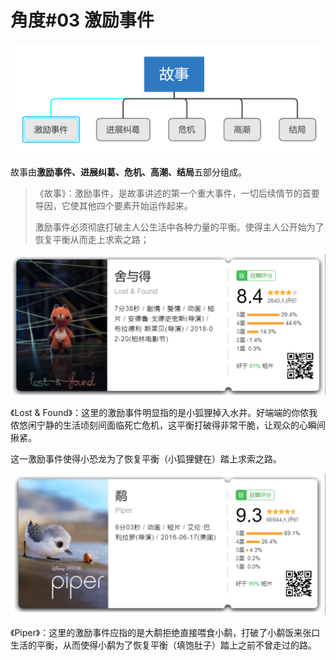 # 角度\#03 激励事件

![](../.gitbook/assets/image%20%2860%29.png)

故事由**激励事件、进展纠葛、危机、高潮、结局**五部分组成。

> 《故事》：激励事件，是故事讲述的第一个重大事件，一切后续情节的首要导因，它使其他四个要素开始运作起来。
>
> 激励事件必须彻底打破主人公生活中各种力量的平衡。使得主人公开始为了恢复平衡从而走上求索之路；

![](../.gitbook/assets/image%20%2823%29.png)

《Lost & Found》：这里的激励事件明显指的是小狐狸掉入水井。好端端的你侬我侬悠闲宁静的生活顷刻间面临死亡危机，这平衡打破得非常干脆，让观众的心瞬间揪紧。

这一激励事件使得小恐龙为了恢复平衡（小狐狸健在）踏上求索之路。

![](../.gitbook/assets/image%20%2869%29.png)

《Piper》：这里的激励事件应指的是大鹬拒绝直接喂食小鹬，打破了小鹬饭来张口生活的平衡，从而使得小鹬为了恢复平衡（填饱肚子）踏上之前不曾走过的路。

